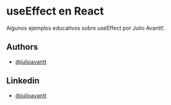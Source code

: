 # useEffect en React

Algunos ejemplos educativos sobre useEffect por Julio Avantt!.

## Authors

-  [@julioavantt](https://www.github.com/julioavantt)

## Linkedin

-  [@julioavantt](https://linkedin.com/in/julio-avantt)

